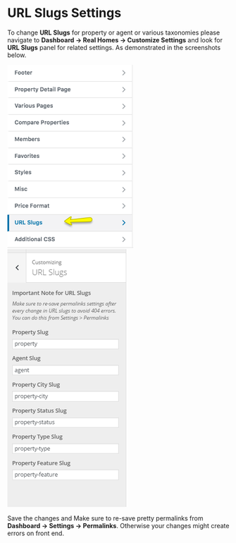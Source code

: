 # URL Slugs Settings

To change **URL Slugs** for property or agent or various taxonomies please navigate to **Dashboard → Real Homes → Customize Settings** and look for **URL Slugs** panel for related settings. As demonstrated in the screenshots below.

![Real Homes Documentation](images/other-features/url-slugs-panel.png)  ![Real Homes Documentation](images/other-features/url-slugs-settings.png)

Save the changes and Make sure to re-save pretty permalinks from **Dashboard → Settings → Permalinks**. Otherwise your changes might create errors on front end. 
